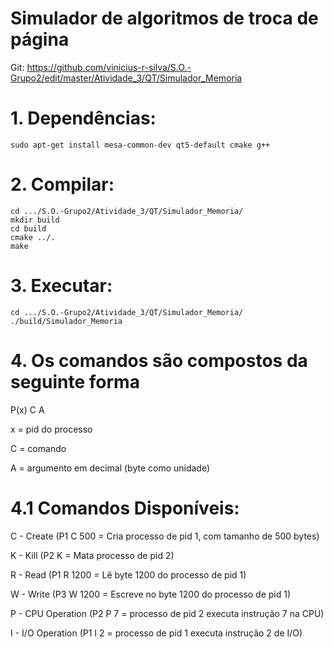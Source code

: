 # Simulador de algoritmos de troca de página

Git: https://github.com/vinicius-r-silva/S.O.-Grupo2/edit/master/Atividade_3/QT/Simulador_Memoria

# 1. Dependências:
``` 
sudo apt-get install mesa-common-dev qt5-default cmake g++
``` 

# 2. Compilar:
``` 
cd .../S.O.-Grupo2/Atividade_3/QT/Simulador_Memoria/
mkdir build
cd build
cmake ../.
make
``` 
# 3. Executar:
``` 
cd .../S.O.-Grupo2/Atividade_3/QT/Simulador_Memoria/
./build/Simulador_Memoria
``` 


# 4. Os comandos são compostos da seguinte forma
P(x) C A

x = pid do processo
            
C = comando
            
A = argumento em decimal (byte como unidade)




# 4.1 Comandos Disponíveis:

C - Create (P1 C 500 = Cria processo de pid 1, com tamanho de 500 bytes)

K - Kill (P2 K = Mata processo de pid 2)

R - Read (P1 R 1200 = Lê byte 1200 do processo de pid 1)

W - Write (P3 W 1200 = Escreve no byte 1200 do processo de pid 1)

P - CPU Operation (P2 P 7 = processo de pid 2 executa instrução 7 na CPU)

I - I/O Operation (P1 I 2 = processo de pid 1 executa instrução 2 de I/O)
